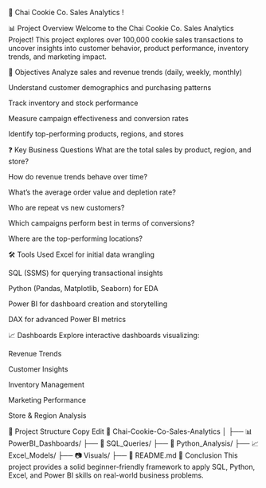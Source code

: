 🍪 Chai Cookie Co. Sales Analytics
!

📊 Project Overview
Welcome to the Chai Cookie Co. Sales Analytics Project!
This project explores over 100,000 cookie sales transactions to uncover insights into customer behavior, product performance, inventory trends, and marketing impact.

🎯 Objectives
Analyze sales and revenue trends (daily, weekly, monthly)

Understand customer demographics and purchasing patterns

Track inventory and stock performance

Measure campaign effectiveness and conversion rates

Identify top-performing products, regions, and stores

❓ Key Business Questions
What are the total sales by product, region, and store?

How do revenue trends behave over time?

What’s the average order value and depletion rate?

Who are repeat vs new customers?

Which campaigns perform best in terms of conversions?

Where are the top-performing locations?

🛠 Tools Used
Excel for initial data wrangling

SQL (SSMS) for querying transactional insights

Python (Pandas, Matplotlib, Seaborn) for EDA

Power BI for dashboard creation and storytelling

DAX for advanced Power BI metrics

📈 Dashboards
Explore interactive dashboards visualizing:

Revenue Trends

Customer Insights

Inventory Management

Marketing Performance

Store & Region Analysis

📂 Project Structure
Copy
Edit
📁 Chai-Cookie-Co-Sales-Analytics
│
├── 📊 PowerBI_Dashboards/
├── 📁 SQL_Queries/
├── 📂 Python_Analysis/
├── 📈 Excel_Models/
├── 📷 Visuals/
├── 📜 README.md
📌 Conclusion
This project provides a solid beginner-friendly framework to apply SQL, Python, Excel, and Power BI skills on real-world business problems.
